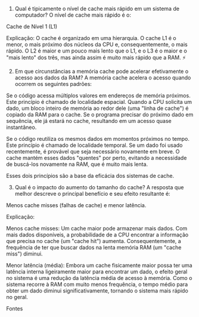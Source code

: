 1. Qual é tipicamente o nível de cache mais rápido em um sistema de computador?
O nível de cache mais rápido é o:

Cache de Nível 1 (L1)

Explicação: O cache é organizado em uma hierarquia. O cache L1 é o menor, o mais próximo dos núcleos da CPU e, consequentemente, o mais rápido. O L2 é maior e um pouco mais lento que o L1, e o L3 é o maior e o "mais lento" dos três, mas ainda assim é muito mais rápido que a RAM. ⚡️

2. Em que circunstâncias a memória cache pode acelerar efetivamente o acesso aos dados da RAM?
A memória cache acelera o acesso quando ocorrem os seguintes padrões:

Se o código acessa múltiplos valores em endereços de memória próximos. Este princípio é chamado de localidade espacial. Quando a CPU solicita um dado, um bloco inteiro de memória ao redor dele (uma "linha de cache") é copiado da RAM para o cache. Se o programa precisar do próximo dado em sequência, ele já estará no cache, resultando em um acesso quase instantâneo.

Se o código reutiliza os mesmos dados em momentos próximos no tempo. Este princípio é chamado de localidade temporal. Se um dado foi usado recentemente, é provável que seja necessário novamente em breve. O cache mantém esses dados "quentes" por perto, evitando a necessidade de buscá-los novamente na RAM, que é muito mais lenta.

Esses dois princípios são a base da eficácia dos sistemas de cache.

3. Qual é o impacto do aumento do tamanho do cache?
A resposta que melhor descreve o principal benefício e seu efeito resultante é:

Menos cache misses (falhas de cache) e menor latência.

Explicação:

Menos cache misses: Um cache maior pode armazenar mais dados. Com mais dados disponíveis, a probabilidade de a CPU encontrar a informação que precisa no cache (um "cache hit") aumenta. Consequentemente, a frequência de ter que buscar dados na lenta memória RAM (um "cache miss") diminui.

Menor latência (média): Embora um cache fisicamente maior possa ter uma latência interna ligeiramente maior para encontrar um dado, o efeito geral no sistema é uma redução da latência média de acesso à memória. Como o sistema recorre à RAM com muito menos frequência, o tempo médio para obter um dado diminui significativamente, tornando o sistema mais rápido no geral.


Fontes
